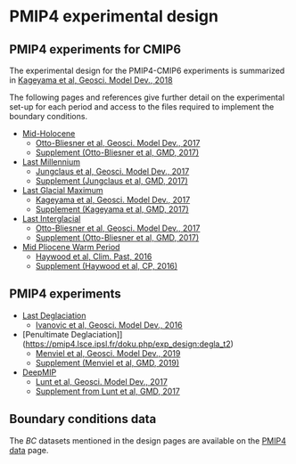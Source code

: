 # PMIP4 experimental design

## PMIP4 experiments for CMIP6

The experimental design for the PMIP4-CMIP6 experiments is summarized in [Kageyama et al, Geosci. Model Dev., 2018](https://doi.org/10.5194/gmd-11-1033-2018)

The following pages and references give further detail on the experimental set-up for each period and access to the files required to implement the boundary conditions.

- [Mid-Holocene](https://pmip4.lsce.ipsl.fr/doku.php/exp_design:mh)
  - [Otto-Bliesner et al, Geosci. Model Dev., 2017](https://doi.org/10.5194/gmd-10-3979-2017)
  - [Supplement (Otto-Bliesner et al, GMD, 2017)](https://www.geosci-model-dev.net/10/3979/2017/gmd-10-3979-2017-supplement.zip)
- [Last Millennium](https://pmip4.lsce.ipsl.fr/doku.php/exp_design:lm)
  - [Jungclaus et al, Geosci. Model Dev., 2017](https://doi.org/10.5194/gmd-10-4005-2017)
  - [Supplement (Jungclaus et al, GMD, 2017)](https://www.geosci-model-dev.net/10/4005/2017/gmd-10-4005-2017-supplement.zip)
- [Last Glacial Maximum](https://pmip4.lsce.ipsl.fr/doku.php/exp_design:lgm)
  - [Kageyama et al, Geosci. Model Dev., 2017](https://doi.org/10.5194/gmd-10-4035-2017)
  - [Supplement (Kageyama et al, GMD, 2017)](https://www.geosci-model-dev.net/10/4035/2017/gmd-10-4035-2017-supplement.zip)
- [Last Interglacial](https://pmip4.lsce.ipsl.fr/doku.php/exp_design:lig)
  - [Otto-Bliesner et al, Geosci. Model Dev., 2017](https://doi.org/10.5194/gmd-10-3979-2017)
  - [Supplement (Otto-Bliesner et al, GMD, 2017)](https://www.geosci-model-dev.net/10/3979/2017/gmd-10-3979-2017-supplement.zip)
- [Mid Pliocene Warm Period](http://geology.er.usgs.gov/egpsc/prism/7_pliomip2.html)
  - [Haywood et al, Clim. Past, 2016](https://dx.doi.org/10.5194/cp-12-663-2016)
  - [Supplement (Haywood et al, CP, 2016)](http://www.clim-past.net/12/663/2016/cp-12-663-2016-supplement.pdf)

## PMIP4 experiments

- [Last Deglaciation](https://pmip4.lsce.ipsl.fr/doku.php/exp_design:degla)
  - [Ivanovic et al, Geosci. Model Dev., 2016](https://dx.doi.org/10.5194/gmd-9-2563-2016)
- [Penultimate Deglaciation]](https://pmip4.lsce.ipsl.fr/doku.php/exp_design:degla_t2)
  - [Menviel et al, Geosci. Model Dev., 2019](https://dx.doi.org/10.5194/gmd-12-3649-2019)
  - [Supplement (Menviel et al, GMD, 2019)](https://www.geosci-model-dev.net/12/3649/2019/gmd-12-3649-2019-supplement.zip)
- [DeepMIP](http://www.deepmip.org/)
  - [Lunt et al, Geosci. Model Dev., 2017](https://dx.doi.org/10.5194/gmd-10-889-2017)
  - [Supplement from Lunt et al, GMD, 2017](https://www.geosci-model-dev.net/10/889/2017/gmd-10-889-2017-supplement.zip)

## Boundary conditions data

The _BC_ datasets mentioned in the design pages are available on the [PMIP4 data](https://pmip4.lsce.ipsl.fr/doku.php/data:index) page.
